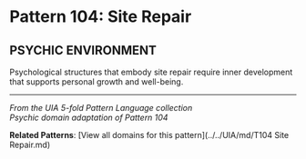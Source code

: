 # Pattern 104: Site Repair

## PSYCHIC ENVIRONMENT

Psychological structures that embody site repair require inner development that supports personal growth and well-being.

---

*From the UIA 5-fold Pattern Language collection*  
*Psychic domain adaptation of Pattern 104*

**Related Patterns**: [View all domains for this pattern](../../UIA/md/T104 Site Repair.md)